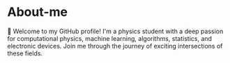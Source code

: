 # About-me
👋 Welcome to my GitHub profile! I'm a physics student with a deep passion for computational physics, machine learning, algorithms, statistics, and electronic devices. Join me through the journey of exciting intersections of these fields.
